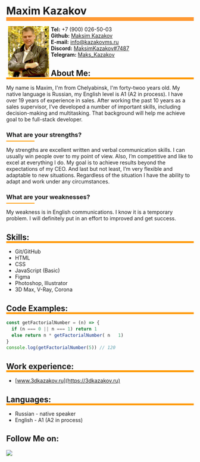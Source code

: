 # Maxim Kazakov
<hr style="background:#FF9933; width:100%; height:10px; border:0; margin-top:-19px">

[<img src="./myFoto.jpg" align="left" width="110" hspace="5">](./myFoto.jpg)


  * **Tel:** +7 (900) 026-50-03
  * **Github:** [Maksim Kazakov](https://github.com/MaksimKazakov)
  * **E-mail:** info@kazakovms.ru
  * **Discord:** [MaksimKazakov#7487](https://discordapp.com/users/1015910192526934046)
  * **Telegram:** [Maks_Kazakov](https://t.me/maks_kazakov)

## About Me:
<hr style="background:#FF9900; width:100%; height:5px; border:0; margin-top:-19px">

My name is Maxim, I'm from Chelyabinsk, I'm forty-twoo years old. My native language is Russian, my English level is A1 (A2 in process). I have over 19 years of experience in sales. After working the past 10 years as a sales supervisor, I’ve developed a number of important skills, including decision-making and multitasking. That background will help me achieve goal to be full-stack developer.
### What are your strengths?
<hr style="background:#FF9900; width:15%; height:2px; border:0; margin-top:-10px">

My strengths are excellent written and verbal communication skills. I can usually win people over to my point of view. Also, I’m competitive and like to excel at everything I do. My goal is to achieve results beyond the expectations of my CEO. And last but not least, I’m very flexible and adaptable to new situations. Regardless of the situation I have the ability to adapt and work under any circumstances. 
### What are your weaknesses?
<hr style="background:#FF9900; width:15%; height:2px; border:0; margin-top:-10px">

My weakness is in English communications. I know it is a temporary problem. I will definitely put in an effort to improved and get success.

## Skills:
<hr style="background:#FF9900; width:100%; height:5px; border:0; margin-top:-19px">

  * Git/GitHub
  * HTML
  * CSS
  * JavaScript (Basic)
  * Figma
  * Photoshop, Illustrator
  * 3D Max, V-Ray, Corona
## Code Examples:
<hr style="background:#FF9900; width:100%; height:5px; border:0; margin-top:-19px">

  ```javascript
  const getFactorialNumber = (n) => {
    if (n === 0 || n === 1) return 1
    else return n * getFactorialNumber( n   1)
  }
  console.log(getFactorialNumber(5)) // 120
  ```
  ## Work experience:
<hr style="background:#FF9900; width:100%; height:5px; border:0; margin-top:-19px">

  * [www.3dkazakov.ru](https://3dkazakov.ru)
  ## Languages:
<hr style="background:#FF9900; width:100%; height:5px; border:0; margin-top:-19px">

  * Russian - native speaker
  * English - A1 (A2 in process)

  ## Follow Me on:
<a href="https://github.com/MaksimKazakov"><img src="https://img.shields.io/badge/GitHub-Follow%20on%20GitHub-inactive.svg?logo=github"></a>
